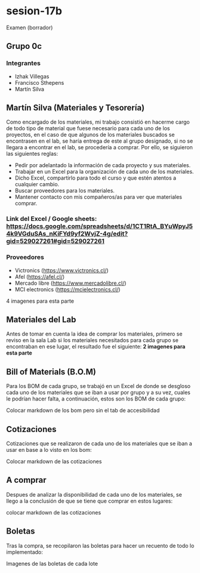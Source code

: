 # sesion-17b

Examen (borrador)

## Grupo 0c

### Integrantes

- Izhak Villegas
- Francisco Sthepens
- Martín Silva

## Martín Silva (Materiales y Tesorería)

Como encargado de los materiales, mi trabajo consistió en hacerme cargo de todo tipo de material que fuese necesario para cada uno de los proyectos, en el caso de que algunos de los materiales buscados se encontrasen en el lab, se haría entrega de este al grupo designado, si no se llegara a encontrar en el lab, se procedería a comprar. Por ello, se siguieron las siguientes reglas:

- Pedir por adelantado la información de cada proyecto y sus materiales.
- Trabajar en un Excel para la organización de cada uno de los materiales.
- Dicho Excel, compartirlo para todo el curso y que estén atentos a cualquier cambio.
- Buscar proveedores para los materiales.
- Mantener contacto con mis compañeros/as para ver que materiales comprar.

### **Link del Excel / Google sheets: <https://docs.google.com/spreadsheets/d/1CT1RtA_BYuWpyJ54k9VGduSAs_nKiFYd9yf2WvjZ-4g/edit?gid=529027261#gid=529027261>**

### Proveedores

- Victronics (<https://www.victronics.cl/>)
- Afel (<https://afel.cl/>)
- Mercado libre (<https://www.mercadolibre.cl/>)
- MCI electronics (<https://mcielectronics.cl/>)

4 imagenes para esta parte

## Materiales del Lab

Antes de tomar en cuenta la idea de comprar los materiales, primero se reviso en la sala Lab si los materiales necesitados para cada grupo se encontraban en ese lugar, el resultado fue el siguiente:
**2 imagenes para esta parte**

## Bill of Materials (B.O.M)

Para los BOM de cada grupo, se trabajó en un Excel de donde se desgloso cada uno de los materiales que se iban a usar por grupo y a su vez, cuales le podrían hacer falta, a continuación, estos son los BOM de cada grupo:

Colocar markdown de los bom pero sin el tab de accesibilidad

## Cotizaciones

Cotizaciones que se realizaron de cada uno de los materiales que se iban a usar en base a lo visto en los bom:

Colocar markdown de las cotizaciones

## A comprar

Despues de analizar la disponibilidad de cada uno de los materiales, se llego a la conclusión de que se tiene que comprar en estos lugares:

colocar markdown de las cotizaciones

## Boletas

Tras la compra, se recopilaron las boletas para hacer un recuento de todo lo implementado:

Imagenes de las boletas de cada lote

